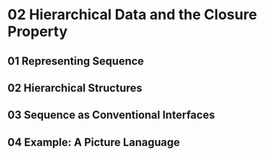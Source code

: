 # 02 Hierarchical Data and the Closure Property

## 01 Representing Sequence
## 02 Hierarchical Structures
## 03 Sequence as Conventional Interfaces
## 04 Example: A Picture Lanaguage
